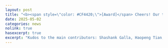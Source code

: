 ```yaml
---
layout: post
title: "<b><span style=\"color: #CF4420;\">[Award]</span> Cheers! Our team has won the second place in the 2025 IISE QCRE Data Challenge.</b>"
date: 2025-05-02
categories: news
nolink: true
hasexcerpt: true
excerpt: "Kudos to the main contributors: Shashank Galla, Haopeng Tian, and Abhishek Hanchate!"
---
```


